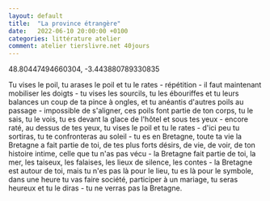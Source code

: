 ```yaml
---
layout: default
title:  "La province étrangère"
date:   2022-06-10 20:00:00 +0100
categories: littérature atelier
comment: atelier tierslivre.net 40jours
---
```


48.80447494660304, -3.443880789330835

Tu vises le poil, tu arases le poil et tu le rates - répétition - il faut maintenant mobiliser les doigts - tu vises les sourcils, tu les ébouriffes et tu leurs balances un coup de ta pince à ongles, et tu anéantis d'autres poils au passage - impossible de s'aligner, ces poils font partie de ton corps, tu le sais, tu le vois, tu es devant la glace de l'hôtel et sous tes yeux - encore raté, au dessus de tes yeux, tu vises le poil et tu le rates - d'ici peu tu sortiras, tu te confronteras au soleil - tu es en Bretagne, toute ta vie la Bretagne a fait partie de toi, de tes plus forts désirs, de vie, de voir, de ton histoire intime, celle que tu n'as pas vécu - la Bretagne fait partie de toi, la mer, les taiseux, les falaises, les lieux de silence, les contes - la Bretagne est autour de toi, mais tu n'es pas là pour le lieu, tu es là pour le symbole, dans une heure tu vas faire société, participer à un mariage, tu seras heureux et tu le diras - tu ne verras pas la Bretagne. 
